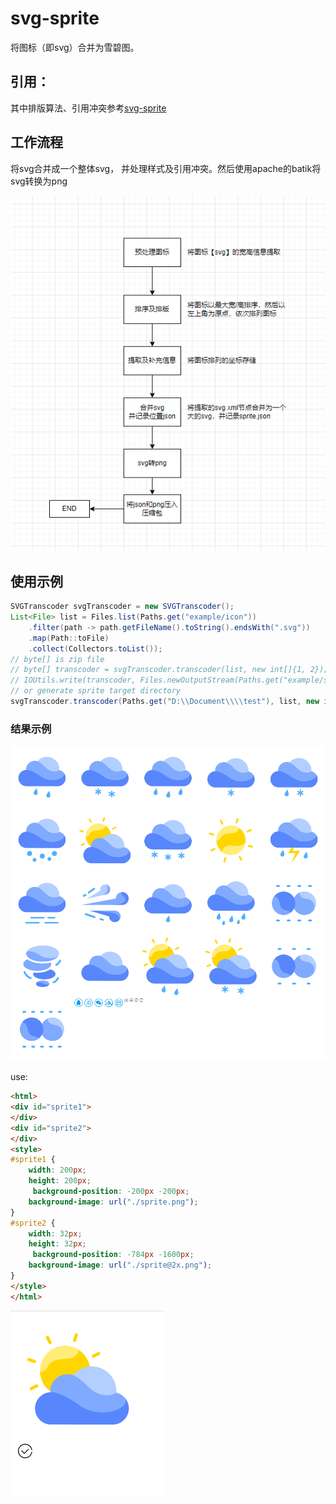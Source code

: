# svg-sprite

将图标（即svg）合并为雪碧图。

## 引用：

其中排版算法、引用冲突参考[svg-sprite](https://github.com/svg-sprite/svg-sprite)

## 工作流程

将svg合并成一个整体svg， 并处理样式及引用冲突。然后使用apache的batik将svg转换为png

![](./example/flow.png)

## 使用示例

``` java
SVGTranscoder svgTranscoder = new SVGTranscoder();
List<File> list = Files.list(Paths.get("example/icon"))
    .filter(path -> path.getFileName().toString().endsWith(".svg"))
    .map(Path::toFile)
    .collect(Collectors.toList());
// byte[] is zip file
// byte[] transcoder = svgTranscoder.transcoder(list, new int[]{1, 2});
// IOUtils.write(transcoder, Files.newOutputStream(Paths.get("example/sprite/sprite.zip")));
// or generate sprite target directory
svgTranscoder.transcoder(Paths.get("D:\\Document\\\\test"), list, new int[]{1, 2});
```

### 结果示例



![sprite](./example/sprite/sprite.png)

use:

```html
<html>
<div id="sprite1">
</div>
<div id="sprite2">
</div>
<style>
#sprite1 {
	width: 200px;
	height: 200px;
	 background-position: -200px -200px;
	background-image: url("./sprite.png");
}
#sprite2 {
	width: 32px;
	height: 32px;
	 background-position: -784px -1600px;
	background-image: url("./sprite@2x.png");
}
</style>
</html>
```

![](./example/html.png)

